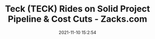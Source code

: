 ---
"title": "Teck (TECK) Rides on Solid Project Pipeline & Cost Cuts - Zacks.com"
"date": "2021-11-10 15:2:54"
"feed_name": "GOOGLENEWSMINING"
"feed_website": "https://news.google.com/search?q=mining%2Bincident&hl=en-US&gl=US&ceid=US:en"
"feed_rss": "https://news.google.com/rss/search?q=mining%2Bincident&hl=en-US&gl=US&ceid=US:en"
"link": "https://www.zacks.com/stock/news/1826647/teck-teck-rides-on-solid-project-pipeline-cost-cuts"
"source": "{'href': 'https://www.zacks.com', 'title': 'Zacks.com'}"
"file": "_posts/2021-1-1-a64080820a48f6c20dd2d5b87e02f83a83a0d02a.md"
"accident": "0"
"drilling": "0"
"dead": "0"
"injured": "0"
"arrested": "0"
"place": "unknown place"
"where": "unknown site"
"causes": "unknown"
"place_uri": "unknown place"
---